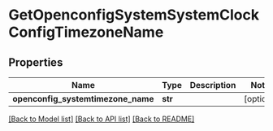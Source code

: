 # GetOpenconfigSystemSystemClockConfigTimezoneName

## Properties
Name | Type | Description | Notes
------------ | ------------- | ------------- | -------------
**openconfig_systemtimezone_name** | **str** |  | [optional] 

[[Back to Model list]](../README.md#documentation-for-models) [[Back to API list]](../README.md#documentation-for-api-endpoints) [[Back to README]](../README.md)


